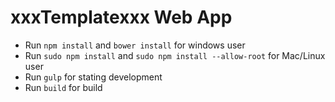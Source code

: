 # xxxTemplatexxx Web App
- Run `npm install` and `bower install` for windows user
- Run `sudo npm install` and `sudo npm install --allow-root` for Mac/Linux user
- Run `gulp` for stating development
- Run `build` for build

